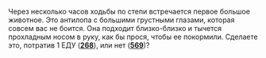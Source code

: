 Через несколько часов ходьбы по степи встречается первое большое животное. Это антилопа с большими грустными глазами, которая совсем вас не боится. Она подходит близко-близко и тычется прохладным носом в руку, как бы прося, чтобы ее покормили. Сделаете это, потратив 1 ЕДУ ([**268**](#n_268)), или нет ([**569**](#n_569))?

